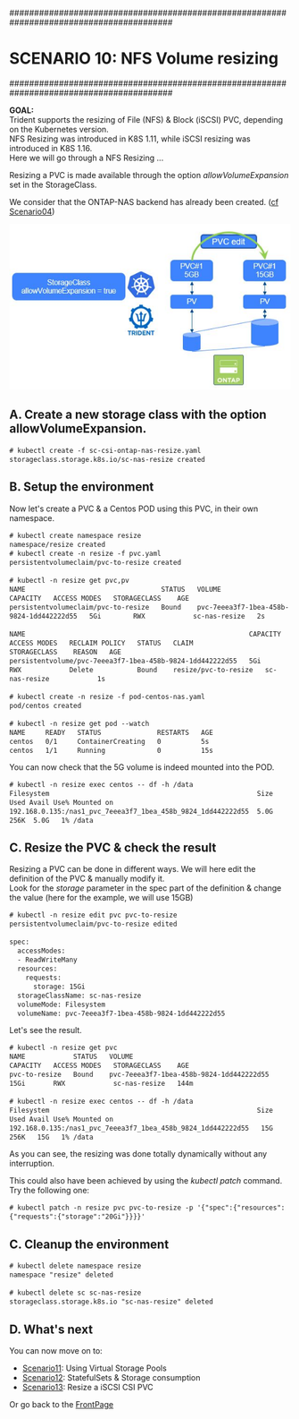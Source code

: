 #########################################################################################
# SCENARIO 10: NFS Volume resizing
#########################################################################################

**GOAL:**   
Trident supports the resizing of File (NFS) & Block (iSCSI) PVC, depending on the Kubernetes version.  
NFS Resizing was introduced in K8S 1.11, while iSCSI resizing was introduced in K8S 1.16.  
Here we will go through a NFS Resizing ...

Resizing a PVC is made available through the option *allowVolumeExpansion* set in the StorageClass.  

We consider that the ONTAP-NAS backend has already been created. ([cf Scenario04](../Scenario04))

![Scenario10](Images/scenario10.jpg "Scenario10")

## A. Create a new storage class with the option allowVolumeExpansion.
```
# kubectl create -f sc-csi-ontap-nas-resize.yaml
storageclass.storage.k8s.io/sc-nas-resize created
```

## B. Setup the environment

Now let's create a PVC & a Centos POD using this PVC, in their own namespace.

```
# kubectl create namespace resize
namespace/resize created
# kubectl create -n resize -f pvc.yaml
persistentvolumeclaim/pvc-to-resize created

# kubectl -n resize get pvc,pv
NAME                                  STATUS   VOLUME                                     CAPACITY   ACCESS MODES   STORAGECLASS    AGE
persistentvolumeclaim/pvc-to-resize   Bound    pvc-7eeea3f7-1bea-458b-9824-1dd442222d55   5Gi        RWX            sc-nas-resize   2s

NAME                                                        CAPACITY   ACCESS MODES   RECLAIM POLICY   STATUS   CLAIM                   STORAGECLASS    REASON   AGE
persistentvolume/pvc-7eeea3f7-1bea-458b-9824-1dd442222d55   5Gi        RWX            Delete           Bound    resize/pvc-to-resize   sc-nas-resize            1s

# kubectl create -n resize -f pod-centos-nas.yaml
pod/centos created

# kubectl -n resize get pod --watch
NAME     READY   STATUS              RESTARTS   AGE
centos   0/1     ContainerCreating   0          5s
centos   1/1     Running             0          15s
```
You can now check that the 5G volume is indeed mounted into the POD.
```
# kubectl -n resize exec centos -- df -h /data
Filesystem                                                    Size  Used Avail Use% Mounted on
192.168.0.135:/nas1_pvc_7eeea3f7_1bea_458b_9824_1dd442222d55  5.0G  256K  5.0G   1% /data
```

## C. Resize the PVC & check the result

Resizing a PVC can be done in different ways. We will here edit the definition of the PVC & manually modify it.  
Look for the *storage* parameter in the spec part of the definition & change the value (here for the example, we will use 15GB)
```
# kubectl -n resize edit pvc pvc-to-resize
persistentvolumeclaim/pvc-to-resize edited

spec:
  accessModes:
  - ReadWriteMany
  resources:
    requests:
      storage: 15Gi
  storageClassName: sc-nas-resize
  volumeMode: Filesystem
  volumeName: pvc-7eeea3f7-1bea-458b-9824-1dd442222d55
```
Let's see the result.
```
# kubectl -n resize get pvc
NAME            STATUS   VOLUME                                     CAPACITY   ACCESS MODES   STORAGECLASS    AGE
pvc-to-resize   Bound    pvc-7eeea3f7-1bea-458b-9824-1dd442222d55   15Gi       RWX            sc-nas-resize   144m

# kubectl -n resize exec centos -- df -h /data
Filesystem                                                    Size  Used Avail Use% Mounted on
192.168.0.135:/nas1_pvc_7eeea3f7_1bea_458b_9824_1dd442222d55   15G  256K   15G   1% /data
```
As you can see, the resizing was done totally dynamically without any interruption.  

This could also have been achieved by using the _kubectl patch_ command. Try the following one:
```
# kubectl patch -n resize pvc pvc-to-resize -p '{"spec":{"resources":{"requests":{"storage":"20Gi"}}}}'
```

## C. Cleanup the environment

```
# kubectl delete namespace resize
namespace "resize" deleted

# kubectl delete sc sc-nas-resize
storageclass.storage.k8s.io "sc-nas-resize" deleted
```

## D. What's next

You can now move on to:    
- [Scenario11](../Scenario11): Using Virtual Storage Pools 
- [Scenario12](../Scenario12): StatefulSets & Storage consumption 
- [Scenario13](../Scenario13): Resize a iSCSI CSI PVC  

Or go back to the [FrontPage](https://github.com/YvosOnTheHub/LabNetApp)